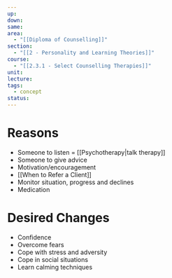 ```yaml
---
up: 
down: 
same: 
area:
  - "[[Diploma of Counselling]]"
section:
  - "[[2 - Personality and Learning Theories]]"
course:
  - "[[2.3.1 - Select Counselling Therapies]]"
unit: 
lecture: 
tags:
  - concept
status:
---
```

# Reasons
- Someone to listen = [[Psychotherapy|talk therapy]]
- Someone to give advice
- Motivation/encouragement
- [[When to Refer a Client]]
- Monitor situation, progress and declines
- Medication

# Desired Changes
- Confidence
- Overcome fears
- Cope with stress and adversity
- Cope in social situations
- Learn calming techniques